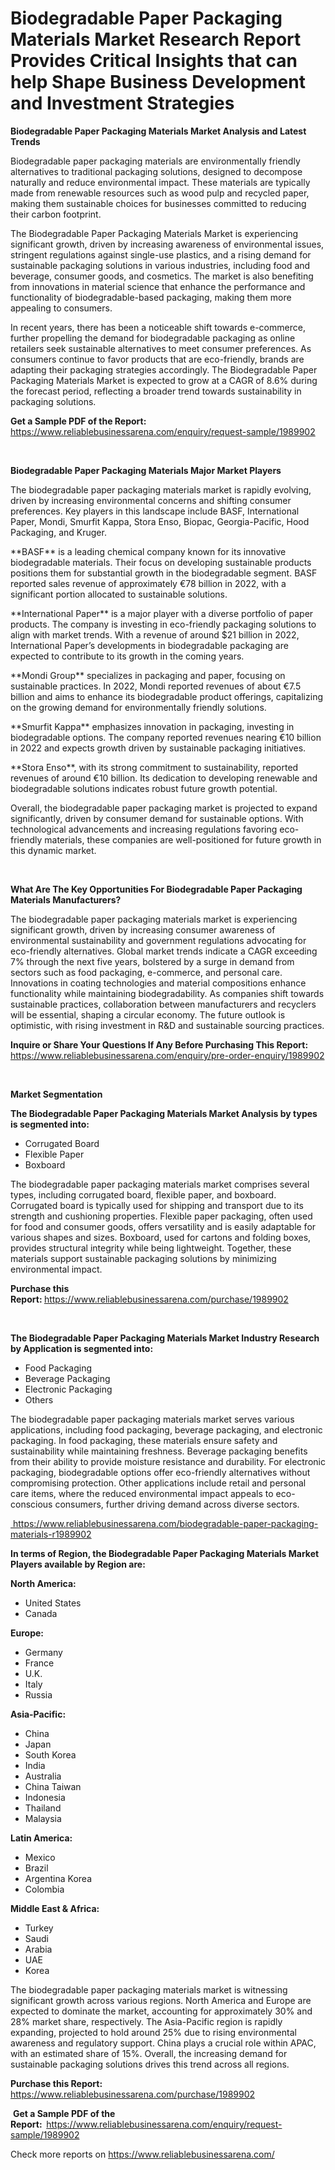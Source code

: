 <p><h1>Biodegradable Paper Packaging Materials Market Research Report Provides Critical Insights that can help Shape Business Development and Investment Strategies</h1></p><p><strong>Biodegradable Paper Packaging Materials Market Analysis and Latest Trends</strong></p>
<p><p>Biodegradable paper packaging materials are environmentally friendly alternatives to traditional packaging solutions, designed to decompose naturally and reduce environmental impact. These materials are typically made from renewable resources such as wood pulp and recycled paper, making them sustainable choices for businesses committed to reducing their carbon footprint.</p><p>The Biodegradable Paper Packaging Materials Market is experiencing significant growth, driven by increasing awareness of environmental issues, stringent regulations against single-use plastics, and a rising demand for sustainable packaging solutions in various industries, including food and beverage, consumer goods, and cosmetics. The market is also benefiting from innovations in material science that enhance the performance and functionality of biodegradable-based packaging, making them more appealing to consumers.</p><p>In recent years, there has been a noticeable shift towards e-commerce, further propelling the demand for biodegradable packaging as online retailers seek sustainable alternatives to meet consumer preferences. As consumers continue to favor products that are eco-friendly, brands are adapting their packaging strategies accordingly. The Biodegradable Paper Packaging Materials Market is expected to grow at a CAGR of 8.6% during the forecast period, reflecting a broader trend towards sustainability in packaging solutions.</p></p>
<p><strong>Get a Sample PDF of the Report:&nbsp;</strong> <a href="https://www.reliablebusinessarena.com/enquiry/request-sample/1989902?utm_campaign=2114&utm_medium=2&utm_source=Github&utm_content=ia&utm_term=04022025&utm_id=biodegradable-paper-packaging-materials">https://www.reliablebusinessarena.com/enquiry/request-sample/1989902</a></p>
<p>&nbsp;</p>
<p><strong>Biodegradable Paper Packaging Materials Major Market Players</strong></p>
<p><p>The biodegradable paper packaging materials market is rapidly evolving, driven by increasing environmental concerns and shifting consumer preferences. Key players in this landscape include BASF, International Paper, Mondi, Smurfit Kappa, Stora Enso, Biopac, Georgia-Pacific, Hood Packaging, and Kruger.</p><p>**BASF** is a leading chemical company known for its innovative biodegradable materials. Their focus on developing sustainable products positions them for substantial growth in the biodegradable segment. BASF reported sales revenue of approximately €78 billion in 2022, with a significant portion allocated to sustainable solutions.</p><p>**International Paper** is a major player with a diverse portfolio of paper products. The company is investing in eco-friendly packaging solutions to align with market trends. With a revenue of around $21 billion in 2022, International Paper’s developments in biodegradable packaging are expected to contribute to its growth in the coming years.</p><p>**Mondi Group** specializes in packaging and paper, focusing on sustainable practices. In 2022, Mondi reported revenues of about €7.5 billion and aims to enhance its biodegradable product offerings, capitalizing on the growing demand for environmentally friendly solutions.</p><p>**Smurfit Kappa** emphasizes innovation in packaging, investing in biodegradable options. The company reported revenues nearing €10 billion in 2022 and expects growth driven by sustainable packaging initiatives.</p><p>**Stora Enso**, with its strong commitment to sustainability, reported revenues of around €10 billion. Its dedication to developing renewable and biodegradable solutions indicates robust future growth potential.</p><p>Overall, the biodegradable paper packaging market is projected to expand significantly, driven by consumer demand for sustainable options. With technological advancements and increasing regulations favoring eco-friendly materials, these companies are well-positioned for future growth in this dynamic market.</p></p>
<p>&nbsp;</p>
<p><strong>What Are The Key Opportunities For Biodegradable Paper Packaging Materials Manufacturers?</strong></p>
<p><p>The biodegradable paper packaging materials market is experiencing significant growth, driven by increasing consumer awareness of environmental sustainability and government regulations advocating for eco-friendly alternatives. Global market trends indicate a CAGR exceeding 7% through the next five years, bolstered by a surge in demand from sectors such as food packaging, e-commerce, and personal care. Innovations in coating technologies and material compositions enhance functionality while maintaining biodegradability. As companies shift towards sustainable practices, collaboration between manufacturers and recyclers will be essential, shaping a circular economy. The future outlook is optimistic, with rising investment in R&D and sustainable sourcing practices.</p></p>
<p><strong>Inquire or Share Your Questions If Any Before Purchasing This Report:</strong> <a href="https://www.reliablebusinessarena.com/enquiry/pre-order-enquiry/1989902?utm_campaign=2114&utm_medium=2&utm_source=Github&utm_content=ia&utm_term=04022025&utm_id=biodegradable-paper-packaging-materials">https://www.reliablebusinessarena.com/enquiry/pre-order-enquiry/1989902</a></p>
<p>&nbsp;</p>
<p><strong>Market Segmentation</strong></p>
<p><strong>The Biodegradable Paper Packaging Materials Market Analysis by types is segmented into:</strong></p>
<p><ul><li>Corrugated Board</li><li>Flexible Paper</li><li>Boxboard</li></ul></p>
<p><p>The biodegradable paper packaging materials market comprises several types, including corrugated board, flexible paper, and boxboard. Corrugated board is typically used for shipping and transport due to its strength and cushioning properties. Flexible paper packaging, often used for food and consumer goods, offers versatility and is easily adaptable for various shapes and sizes. Boxboard, used for cartons and folding boxes, provides structural integrity while being lightweight. Together, these materials support sustainable packaging solutions by minimizing environmental impact.</p></p>
<p><strong>Purchase this Report:&nbsp;</strong><a href="https://www.reliablebusinessarena.com/purchase/1989902?utm_campaign=2114&utm_medium=2&utm_source=Github&utm_content=ia&utm_term=04022025&utm_id=biodegradable-paper-packaging-materials">https://www.reliablebusinessarena.com/purchase/1989902</a></p>
<p>&nbsp;</p>
<p><strong>The Biodegradable Paper Packaging Materials Market Industry Research by Application is segmented into:</strong></p>
<p><ul><li>Food Packaging</li><li>Beverage Packaging</li><li>Electronic Packaging</li><li>Others</li></ul></p>
<p><p>The biodegradable paper packaging materials market serves various applications, including food packaging, beverage packaging, and electronic packaging. In food packaging, these materials ensure safety and sustainability while maintaining freshness. Beverage packaging benefits from their ability to provide moisture resistance and durability. For electronic packaging, biodegradable options offer eco-friendly alternatives without compromising protection. Other applications include retail and personal care items, where the reduced environmental impact appeals to eco-conscious consumers, further driving demand across diverse sectors.</p></p>
<p><a href="https://www.reliablebusinessarena.com/biodegradable-paper-packaging-materials-r1989902?utm_campaign=2114&utm_medium=2&utm_source=Github&utm_content=ia&utm_term=04022025&utm_id=biodegradable-paper-packaging-materials">&nbsp;https://www.reliablebusinessarena.com/biodegradable-paper-packaging-materials-r1989902</a></p>
<p><strong>In terms of Region, the Biodegradable Paper Packaging Materials Market Players available by Region are:</strong></p>
<p>
    <p> <strong> North America: </strong>
        <ul>
            <li>United States</li>
            <li>Canada</li>
        </ul>
        </p> 
    <p> <strong> Europe: </strong>
        <ul>
            <li>Germany</li>
            <li>France</li>
            <li>U.K.</li>
            <li>Italy</li>
            <li>Russia</li>
        </ul>
        </p> 
    <p> <strong> Asia-Pacific: </strong>
        <ul>
            <li>China</li>
            <li>Japan</li>
            <li>South Korea</li>
            <li>India</li>
            <li>Australia</li>
            <li>China Taiwan</li>
            <li>Indonesia</li>
            <li>Thailand</li>
            <li>Malaysia</li>
        </ul>
        </p> 
    <p> <strong> Latin America: </strong>
        <ul>
            <li>Mexico</li>
            <li>Brazil</li>
            <li>Argentina Korea</li>
            <li>Colombia</li>
        </ul>
        </p> 
    <p> <strong> Middle East & Africa: </strong>
        <ul>
            <li>Turkey</li>
            <li>Saudi</li>
            <li>Arabia</li>
            <li>UAE</li>
            <li>Korea</li>
        </ul>
    </p>
    </p>
<p><p>The biodegradable paper packaging materials market is witnessing significant growth across various regions. North America and Europe are expected to dominate the market, accounting for approximately 30% and 28% market share, respectively. The Asia-Pacific region is rapidly expanding, projected to hold around 25% due to rising environmental awareness and regulatory support. China plays a crucial role within APAC, with an estimated share of 15%. Overall, the increasing demand for sustainable packaging solutions drives this trend across all regions.</p></p>
<p><strong>Purchase this Report: </strong><a href="https://www.reliablebusinessarena.com/purchase/1989902?utm_campaign=2114&utm_medium=2&utm_source=Github&utm_content=ia&utm_term=04022025&utm_id=biodegradable-paper-packaging-materials">https://www.reliablebusinessarena.com/purchase/1989902</a></p>
<p>&nbsp;<strong>Get a Sample PDF of the Report:&nbsp;&nbsp;</strong><a href="https://www.reliablebusinessarena.com/enquiry/request-sample/1989902?utm_campaign=2114&utm_medium=2&utm_source=Github&utm_content=ia&utm_term=04022025&utm_id=biodegradable-paper-packaging-materials">https://www.reliablebusinessarena.com/enquiry/request-sample/1989902</a></p>
<p><strong></strong></p>
<p>Check more reports on <a href="https://www.reliablebusinessarena.com/?utm_campaign=2114&utm_medium=2&utm_source=Github&utm_content=ia&utm_term=04022025&utm_id=biodegradable-paper-packaging-materials">https://www.reliablebusinessarena.com/</a></p>